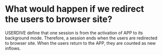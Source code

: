 # What would happen if we redirect the users to browser site?

USERDIVE define that one session is from the activation of APP to its background mode. 
Therefore, a session ends when the users are redirected to browser site. 
When the users return to the APP, they are counted as new inflows.
